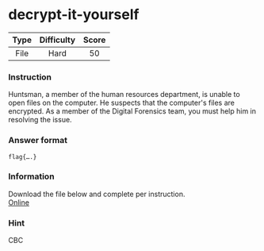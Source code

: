 # decrypt-it-yourself

| Type | Difficulty | Score |
|:----:|:----------:|:-----:|
| File |    Hard    |   50  |

### Instruction

Huntsman, a member of the human resources department, is unable to open files on the computer. He suspects that the computer's files are encrypted. As a member of the Digital Forensics team, you must help him in resolving the issue.

### Answer format

`flag{….}`

### Information

Download the file below and complete per instruction.  
[Online](https://storage.googleapis.com/secplayground-event/halfyear2022/h01_decrypt-it-yourself.7z)

### Hint

CBC
